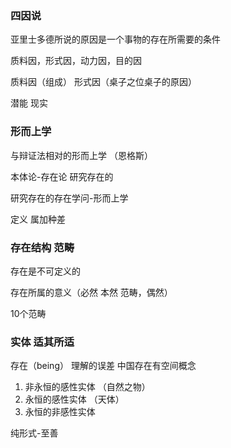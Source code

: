 ### 四因说
亚里士多德所说的原因是一个事物的存在所需要的条件

质料因，形式因，动力因，目的因

质料因（组成） 形式因（桌子之位桌子的原因）

潜能 现实

### 形而上学

与辩证法相对的形而上学 （恩格斯）

本体论-存在论 研究存在的

研究存在的存在学问-形而上学

定义 属加种差

### 存在结构 范畴

存在是不可定义的

存在所属的意义（必然 本然 范畴，偶然）

10个范畴 

### 实体 适其所适

存在（being） 理解的误差 中国存在有空间概念

1. 非永恒的感性实体 （自然之物）
2. 永恒的感性实体  （天体）
3. 永恒的非感性实体

纯形式-至善

